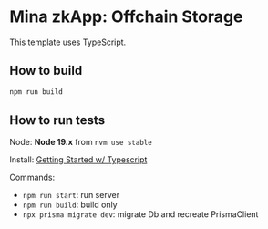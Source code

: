 # Mina zkApp: Offchain Storage

This template uses TypeScript.

## How to build

```sh
npm run build
```

## How to run tests

Node: **Node 19.x** from `nvm use stable`

Install: [Getting Started w/ Typescript](https://www.fastify.io/docs/latest/Reference/TypeScript/)

Commands:

- `npm run start`: run server
- `npm run build`: build only
- `npx prisma migrate dev`: migrate Db and recreate PrismaClient

